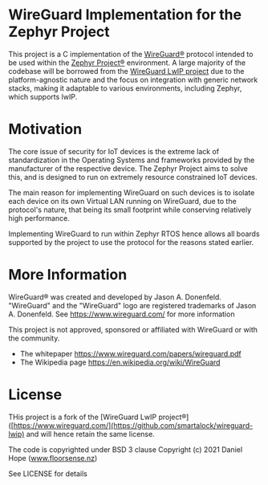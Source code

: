 # WireGuard Implementation for the Zephyr Project

This project is a C implementation of the [WireGuard&reg;](https://www.wireguard.com/) protocol intended to be used within the [Zephyr Project&reg;](https://zephyrproject.org/) environment. A large majority of the codebase will be borrowed from the [WireGuard LwIP project]([https://www.wireguard.com/](https://github.com/smartalock/wireguard-lwip)) due to the platform-agnostic nature and the focus on integration with generic network stacks, making it adaptable to various environments, including Zephyr, which supports lwIP.

# Motivation

The core issue of security for IoT devices is the extreme lack of standardization in the Operating Systems and frameworks provided by the manufacturer of the respective device. The Zephyr Project aims to solve this, and is designed to run on extremely resource constrained IoT devices.

The main reason for implementing WireGuard on such devices is to isolate each device on its own Virtual LAN running on WireGuard, due to the protocol's nature, that being its small footprint while conserving relatively high performance.

Implementing WireGuard to run within Zephyr RTOS hence allows all boards supported by the project to use the protocol for the reasons stated earlier.

# More Information

WireGuard&reg; was created and developed by Jason A. Donenfeld. "WireGuard" and the "WireGuard" logo are registered trademarks of Jason A. Donenfeld. See https://www.wireguard.com/ for more information

This project is not approved, sponsored or affiliated with WireGuard or with the community.

- The whitepaper https://www.wireguard.com/papers/wireguard.pdf
- The Wikipedia page https://en.wikipedia.org/wiki/WireGuard 

# License

THis project is a fork of the [WireGuard LwIP project&reg;]([https://www.wireguard.com/](https://github.com/smartalock/wireguard-lwip) and will hence retain the same license.

The code is copyrighted under BSD 3 clause Copyright (c) 2021 Daniel Hope (www.floorsense.nz)

See LICENSE for details
